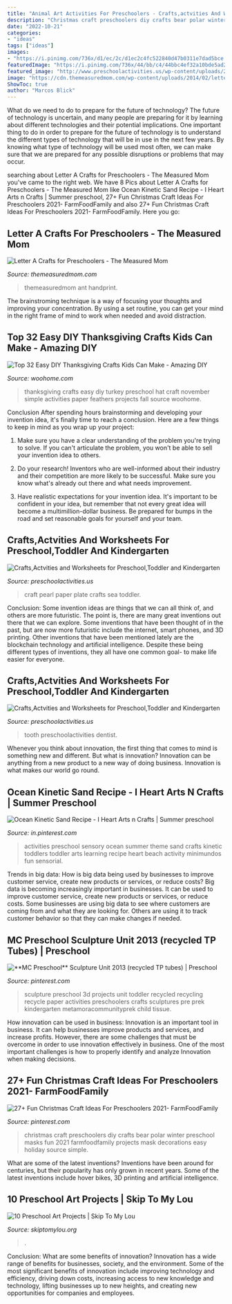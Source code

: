 ```yaml
---
title: "Animal Art Activities For Preschoolers - Crafts,actvities And Worksheets For Preschool,toddler And Kindergarten"
description: "Christmas craft preschoolers diy crafts bear polar winter preschool masks fun 2021 farmfoodfamily projects mask decorations easy holiday source simple"
date: "2022-10-21"
categories:
- "ideas"
tags: ["ideas"]
images:
- "https://i.pinimg.com/736x/d1/ec/2c/d1ec2c4fc522840d47b0311e7dad5bce.jpg"
featuredImage: "https://i.pinimg.com/736x/44/bb/c4/44bbc4ef32a10bde5ad210d57594e830.jpg"
featured_image: "http://www.preschoolactivities.us/wp-content/uploads/2016/07/paper-plate-pearl-craft.jpg"
image: "https://cdn.themeasuredmom.com/wp-content/uploads/2014/02/letter-A-crafts.jpg"
ShowToc: true
author: "Marcos Blick"
---
```



What do we need to do to prepare for the future of technology?
The future of technology is uncertain, and many people are preparing for it by learning about different technologies and their potential implications. One important thing to do in order to prepare for the future of technology is to understand the different types of technology that will be in use in the next few years. By knowing what type of technology will be used most often, we can make sure that we are prepared for any possible disruptions or problems that may occur.

	

		
searching about Letter A Crafts for Preschoolers - The Measured Mom you've came to the right web. We have 8 Pics about Letter A Crafts for Preschoolers - The Measured Mom like Ocean Kinetic Sand Recipe - I Heart Arts n Crafts | Summer preschool, 27+ Fun Christmas Craft Ideas For Preschoolers 2021- FarmFoodFamily and also 27+ Fun Christmas Craft Ideas For Preschoolers 2021- FarmFoodFamily. Here you go:
		
    
## Letter A Crafts For Preschoolers - The Measured Mom

<img loading=lazy src="https://cdn.themeasuredmom.com/wp-content/uploads/2014/02/letter-A-crafts.jpg" onerror="this.onerror=null;this.src='https://tse4.mm.bing.net/th?id=OIP.azUncnGChbcCbk1Qs46f-wAAAA&amp;pid=15.1';" alt="Letter A Crafts for Preschoolers - The Measured Mom">

_Source: themeasuredmom.com_

>themeasuredmom ant handprint. 

	

The brainstroming technique is a way of focusing your thoughts and improving your concentration. By using a set routine, you can get your mind in the right frame of mind to work when needed and avoid distraction.

    
## Top 32 Easy DIY Thanksgiving Crafts Kids Can Make - Amazing DIY

<img loading=lazy src="http://www.woohome.com/wp-content/uploads/2013/11/Thanksgiving-Crafts-Kids-Can-Make-23.jpg" onerror="this.onerror=null;this.src='https://tse2.mm.bing.net/th?id=OIP.V6_dBzJFu3stXDh_TdnQhQHaJ4&amp;pid=15.1';" alt="Top 32 Easy DIY Thanksgiving Crafts Kids Can Make - Amazing DIY">

_Source: woohome.com_

>thanksgiving crafts easy diy turkey preschool hat craft november simple activities paper feathers projects fall source woohome. 

	

Conclusion
After spending hours brainstorming and developing your invention idea, it's finally time to reach a conclusion. Here are a few things to keep in mind as you wrap up your project:
1. Make sure you have a clear understanding of the problem you're trying to solve. If you can't articulate the problem, you won't be able to sell your invention idea to others.

2. Do your research! Inventors who are well-informed about their industry and their competition are more likely to be successful. Make sure you know what's already out there and what needs improvement.

3. Have realistic expectations for your invention idea. It's important to be confident in your idea, but remember that not every great idea will become a multimillion-dollar business. Be prepared for bumps in the road and set reasonable goals for yourself and your team.

    
## Crafts,Actvities And Worksheets For Preschool,Toddler And Kindergarten

<img loading=lazy src="http://www.preschoolactivities.us/wp-content/uploads/2016/07/paper-plate-pearl-craft.jpg" onerror="this.onerror=null;this.src='https://tse3.mm.bing.net/th?id=OIP.1LVgVuDE96Q0I86_-4gFbwHaJ4&amp;pid=15.1';" alt="Crafts,Actvities and Worksheets for Preschool,Toddler and Kindergarten">

_Source: preschoolactivities.us_

>craft pearl paper plate crafts sea toddler. 

	

Conclusion: Some invention ideas are things that we can all think of, and others are more futuristic. The point is, there are many great inventions out there that we can explore.
Some inventions that have been thought of in the past, but are now more futuristic include the internet, smart phones, and 3D printing. Other inventions that have been mentioned lately are the blockchain technology and artificial intelligence. Despite these being different types of inventions, they all have one common goal- to make life easier for everyone.

    
## Crafts,Actvities And Worksheets For Preschool,Toddler And Kindergarten

<img loading=lazy src="https://www.preschoolactivities.us/wp-content/uploads/2017/01/toothbrush-crafts.jpg" onerror="this.onerror=null;this.src='https://tse4.mm.bing.net/th?id=OIP.D8R9rDZtbo6njOB3D2G3pAHaFj&amp;pid=15.1';" alt="Crafts,Actvities and Worksheets for Preschool,Toddler and Kindergarten">

_Source: preschoolactivities.us_

>tooth preschoolactivities dentist. 

	

Whenever you think about innovation, the first thing that comes to mind is something new and different. But what is innovation? Innovation can be anything from a new product to a new way of doing business. Innovation is what makes our world go round.

    
## Ocean Kinetic Sand Recipe - I Heart Arts N Crafts | Summer Preschool

<img loading=lazy src="https://i.pinimg.com/736x/d1/ec/2c/d1ec2c4fc522840d47b0311e7dad5bce.jpg" onerror="this.onerror=null;this.src='https://tse1.mm.bing.net/th?id=OIP.zCaeVn-9T7C-d-zqUzQeCQHaNK&amp;pid=15.1';" alt="Ocean Kinetic Sand Recipe - I Heart Arts n Crafts | Summer preschool">

_Source: in.pinterest.com_

>activities preschool sensory ocean summer theme sand crafts kinetic toddlers toddler arts learning recipe heart beach activity minimundos fun sensorial. 

	

Trends in big data: How is big data being used by businesses to improve customer service, create new products or services, or reduce costs?
Big data is becoming increasingly important in businesses. It can be used to improve customer service, create new products or services, or reduce costs. Some businesses are using big data to see where customers are coming from and what they are looking for. Others are using it to track customer behavior so that they can make changes if needed.

    
## **MC Preschool** Sculpture Unit 2013 (recycled TP Tubes) | Preschool

<img loading=lazy src="https://i.pinimg.com/736x/e0/87/cb/e087cbfb082a6f93f5ce8bce0e979fc4.jpg" onerror="this.onerror=null;this.src='https://tse4.mm.bing.net/th?id=OIP.i1V7YJUmWxaTMegccQ5lbQAAAA&amp;pid=15.1';" alt="**MC Preschool** Sculpture Unit 2013 (recycled TP tubes) | Preschool">

_Source: pinterest.com_

>sculpture preschool 3d projects unit toddler recycled recycling recycle paper activities preschoolers crafts sculptures pre prek kindergarten metamoracommunityprek child tissue. 

	

How innovation can be used in business:
Innovation is an important tool in business. It can help businesses improve products and services, and increase profits. However, there are some challenges that must be overcome in order to use innovation effectively in business. One of the most important challenges is how to properly identify and analyze Innovation when making decisions.

    
## 27+ Fun Christmas Craft Ideas For Preschoolers 2021- FarmFoodFamily

<img loading=lazy src="https://i.pinimg.com/736x/44/bb/c4/44bbc4ef32a10bde5ad210d57594e830.jpg" onerror="this.onerror=null;this.src='https://tse2.mm.bing.net/th?id=OIP.FcfhtkyVv39rGB2kd2BpXAHaKl&amp;pid=15.1';" alt="27+ Fun Christmas Craft Ideas For Preschoolers 2021- FarmFoodFamily">

_Source: pinterest.com_

>christmas craft preschoolers diy crafts bear polar winter preschool masks fun 2021 farmfoodfamily projects mask decorations easy holiday source simple. 

	

What are some of the latest inventions?
Inventions have been around for centuries, but their popularity has only grown in recent years. Some of the latest inventions include hover bikes, 3D printing and artificial intelligence.

    
## 10 Preschool Art Projects | Skip To My Lou

<img loading=lazy src="https://www.skiptomylou.org/wp-content/uploads/2016/08/Rainbow-Mobile-Craft-for-Kids-at-B-Inspired-Mama.jpg" onerror="this.onerror=null;this.src='https://tse3.mm.bing.net/th?id=OIP.UxtUHPOH_dH4yQuASGsWdgHaLG&amp;pid=15.1';" alt="10 Preschool Art Projects | Skip To My Lou">

_Source: skiptomylou.org_

>. 

	

Conclusion: What are some benefits of innovation?
Innovation has a wide range of benefits for businesses, society, and the environment. Some of the most significant benefits of innovation include improving technology and efficiency, driving down costs, increasing access to new knowledge and technology, lifting businesses up to new heights, and creating new opportunities for companies and employees.

